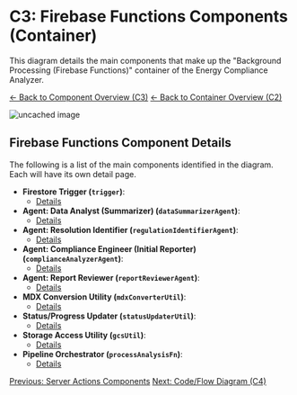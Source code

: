 # C3: Firebase Functions Components (Container)

This diagram details the main components that make up the "Background Processing (Firebase Functions)" container of the Energy Compliance Analyzer.

[<- Back to Component Overview (C3)](./index.md)
[<- Back to Container Overview (C2)](../c2-containers/index.md)

![uncached image](http://www.plantuml.com/plantuml/proxy?cache=no&src=https://raw.githubusercontent.com/limazix/energy-compliance-analyzer/main/docs/plantuml/c3-firebase-functions-components.iuml)

## Firebase Functions Component Details

The following is a list of the main components identified in the diagram. Each will have its own detail page.

- **Firestore Trigger (`trigger`)**:
  - [Details](./firebase-functions/trigger.md)
- **Agent: Data Analyst (Summarizer) (`dataSummarizerAgent`)**:
  - [Details](./firebase-functions/data-summarizer-agent.md)
- **Agent: Resolution Identifier (`regulationIdentifierAgent`)**:
  - [Details](./firebase-functions/regulation-identifier-agent.md)
- **Agent: Compliance Engineer (Initial Reporter) (`complianceAnalyzerAgent`)**:
  - [Details](./firebase-functions/compliance-analyzer-agent.md)
- **Agent: Report Reviewer (`reportReviewerAgent`)**:
  - [Details](./firebase-functions/report-reviewer-agent.md)
- **MDX Conversion Utility (`mdxConverterUtil`)**:
  - [Details](./firebase-functions/mdx-converter-util.md)
- **Status/Progress Updater (`statusUpdaterUtil`)**:
  - [Details](./firebase-functions/status-updater-util.md)
- **Storage Access Utility (`gcsUtil`)**:
  - [Details](./firebase-functions/gcs-util.md)
- **Pipeline Orchestrator (`processAnalysisFn`)**:
  - [Details](./firebase-functions/process-analysis-fn.md)

[Previous: Server Actions Components](./02-server-actions-components.md)
[Next: Code/Flow Diagram (C4)](../c4-code/index.md)

